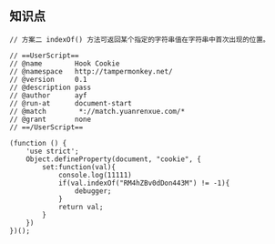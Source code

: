 ## 知识点

    // 方案二 indexOf() 方法可返回某个指定的字符串值在字符串中首次出现的位置。
    
    // ==UserScript==
    // @name        Hook Cookie
    // @namespace   http://tampermonkey.net/
    // @version     0.1
    // @description pass
    // @author      ayf
    // @run-at      document-start
    // @match        *://match.yuanrenxue.com/*
    // @grant       none
    // ==/UserScript==
    
    (function () {
        'use strict';
        Object.defineProperty(document, "cookie", {
            set:function(val){
                console.log(11111)
                if(val.indexOf("RM4hZBv0dDon443M") != -1){
                    debugger;
                }
                return val;
            }
        })
    })();


